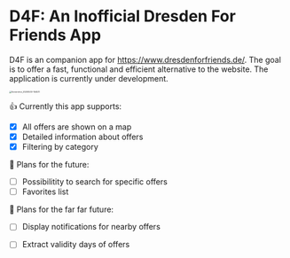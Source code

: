 # D4F: An Inofficial Dresden For Friends App

D4F is an companion app for https://www.dresdenforfriends.de/. The goal is to offer a fast, functional and efficient alternative to the website. The application is currently under development.

<img src="/home/nayru/Downloads/Screenshot_20200530-154531.png" alt="Screenshot_20200530-154531" style="zoom:25%;" />

👍 Currently this app supports:

- [x] All offers are shown on a map
- [x] Detailed information about offers
- [x] Filtering by category

🌅 Plans for the future:

- [ ] Possibilitity to search for specific offers
- [ ] Favorites list

🌠 Plans for the far far future:

- [ ] Display notifications for nearby offers
- [ ] Extract validity days of offers

